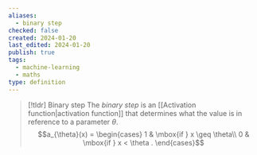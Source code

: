 ```yaml
---
aliases:
  - binary step
checked: false
created: 2024-01-20
last_edited: 2024-01-20
publish: true
tags:
  - machine-learning
  - maths
type: definition
---
```

>[!tldr] Binary step
>The *binary step* is an [[Activation function|activation function]] that determines what the value is in reference to a parameter $\theta$.
>$$a_{\theta}(x) = \begin{cases} 1 & \mbox{if } x \geq \theta\\ 0 & \mbox{if } x < \theta . \end{cases}$$



